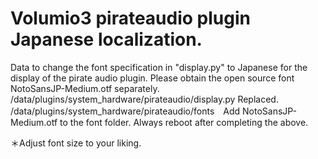 # Volumio3 pirateaudio plugin Japanese localization.
Data to change the font specification in "display.py" to Japanese for the display of the pirate audio plugin. Please obtain the open source font NotoSansJP-Medium.otf separately.
/data/plugins/system_hardware/pirateaudio/display.py Replaced.
/data/plugins/system_hardware/pirateaudio/fonts　Add NotoSansJP-Medium.otf to the font folder.
Always reboot after completing the above.

＊Adjust font size to your liking.
